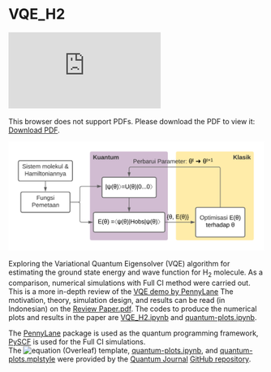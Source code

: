 # VQE_H2
<object data="https://github.com/eraraya-ricardo/VQE_H2/blob/main/diagram_hibrid.pdf" type="application/pdf" width="1400px" height="700px">
    <embed src="https://github.com/eraraya-ricardo/VQE_H2/blob/main/diagram_hibrid.pdf">
        <p>This browser does not support PDFs. Please download the PDF to view it: <a href="https://github.com/eraraya-ricardo/VQE_H2/blob/main/diagram_hibrid.pdf">Download PDF</a>.</p>
    </embed>
</object>

![Variational Quantum Eigensolver Flowchart](https://github.com/eraraya-ricardo/VQE_H2/blob/main/diagram_hibrid.png)

Exploring the Variational Quantum Eigensolver (VQE) algorithm for estimating the ground state energy and wave function for H<sub>2</sub> molecule. As a comparison, numerical simulations with Full CI method were carried out. This is a more in-depth review of the [VQE demo by PennyLane](https://pennylane.ai/qml/demos/tutorial_vqe.html)
The motivation, theory, simulation design, and results can be read (in Indonesian) on the [Review Paper.pdf](https://github.com/eraraya-ricardo/VQE_H2/blob/main/Review%20Paper.pdf). The codes to produce the numerical plots and results in the paper are [VQE_H2.ipynb](https://github.com/eraraya-ricardo/VQE_H2/blob/main/VQE_H2.ipynb) and [quantum-plots.ipynb](https://github.com/eraraya-ricardo/VQE_H2/blob/main/quantum-plots.ipynb).

The [PennyLane](https://pennylane.ai/) package is used as the quantum programming framework, [PySCF](https://sunqm.github.io/pyscf/) is used for the Full CI simulations. <br>
The ![equation](https://latex.codecogs.com/gif.latex?\LaTeX) (Overleaf) template, [quantum-plots.ipynb](https://github.com/eraraya-ricardo/VQE_H2/blob/main/quantum-plots.ipynb), and [quantum-plots.mplstyle](https://github.com/eraraya-ricardo/VQE_H2/blob/main/quantum-plots.mplstyle) were provided by the [Quantum Journal](https://quantum-journal.org/) [GitHub repository](https://github.com/quantum-journal/quantum-journal).
